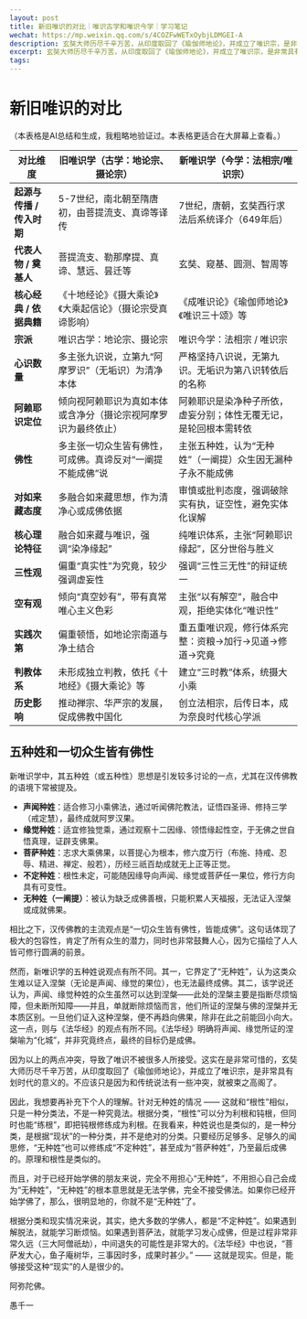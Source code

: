 ```yaml
---
layout: post
title: 新旧唯识的对比｜唯识古学和唯识今学｜学习笔记
wechat: https://mp.weixin.qq.com/s/4COZFwWETxOybjLDMGEI-A
description: 玄奘大师历尽千辛万苦，从印度取回了《瑜伽师地论》，并成立了唯识宗，是非常具有划时代的意义的。不应该只是因为和传统说法有一些冲突，就被束之高阁了。
excerpt: 玄奘大师历尽千辛万苦，从印度取回了《瑜伽师地论》，并成立了唯识宗，是非常具有划时代的意义的。不应该只是因为和传统说法有一些冲突，就被束之高阁了。
tags:
---
```


# 新旧唯识的对比

（本表格是AI总结和生成，我粗略地验证过。本表格更适合在大屏幕上查看。）

| **对比维度**       | **旧唯识学（古学：地论宗、摄论宗）**                          | **新唯识学（今学：法相宗/唯识宗）**                          |
|--------------------|-------------------------------------------------------------|-------------------------------------------------------------|
| **起源与传播 / 传入时期** | 5-7世纪，南北朝至隋唐初，由菩提流支、真谛等译传                          | 7世纪，唐朝，玄奘西行求法后系统译介（649年后）              |
| **代表人物 / 奠基人**   | 菩提流支、勒那摩提、真谛、慧远、昙迁等                                  | 玄奘、窥基、圆测、智周等                                      |
| **核心经典 / 依据典籍** | 《十地经论》《摄大乘论》《大乘起信论》（摄论宗受真谛影响）             | 《成唯识论》《瑜伽师地论》《唯识三十颂》等                   |
| **宗派**             | 唯识古学：地论宗、摄论宗                                       | 唯识今学：法相宗 / 唯识宗                                     |
| **心识数量**         | 多主张九识说，立第九“阿摩罗识”（无垢识）为清净本体                   | 严格坚持八识说，无第九识。无垢识为第八识转依后的名称         |
| **阿赖耶识定位**     | 倾向视阿赖耶识为真如本体或含净分（摄论宗视阿摩罗识为最终依止）          | 阿赖耶识是染净种子所依，虚妄分别；体性无覆无记，是轮回根本需转依 |
| **佛性**             | 多主张一切众生皆有佛性，可成佛。真谛反对“一阐提不能成佛”说              | 主张五种姓，认为“无种姓”（一阐提）众生因无漏种子永不能成佛   |
| **对如来藏态度**     | 多融合如来藏思想，作为清净心或成佛依据                                 | 审慎或批判态度，强调破除实有执，证空性，避免实体化误解       |
| **核心理论特征**     | 融合如来藏与唯识，强调“染净缘起”                                       | 纯唯识体系，主张“阿赖耶识缘起”，区分世俗与胜义                  |
| **三性观**           | 偏重“真实性”为究竟，较少强调虚妄性                                   | 强调“三性三无性”的辩证统一                                  |
| **空有观**           | 倾向“真空妙有”，带有真常唯心主义色彩                                 | 主张“以有解空”，融合中观，拒绝实体化“唯识性”                   |
| **实践次第**         | 偏重顿悟，如地论宗南道与净土结合                                     | 重五重唯识观，修行体系完整：资粮→加行→见道→修道→究竟         |
| **判教体系**         | 未形成独立判教，依托《十地经》《摄大乘论》等                          | 建立“三时教”体系，统摄大小乘                                  |
| **历史影响**         | 推动禅宗、华严宗的发展，促成佛教中国化                               | 创立法相宗，后传日本，成为奈良时代核心学派                     |

## 五种姓和一切众生皆有佛性

新唯识学中，其五种姓（或五种性）思想是引发较多讨论的一点，尤其在汉传佛教的语境下常被提及。

*   **声闻种姓**：适合修习小乘佛法，通过听闻佛陀教法，证悟四圣谛、修持三学（戒定慧），最终成就阿罗汉果。
*   **缘觉种姓**：适宜修独觉乘，通过观察十二因缘、领悟缘起性空，于无佛之世自悟真理，证辟支佛果。
*   **菩萨种姓**：志求大乘佛果，以菩提心为根本，修六度万行（布施、持戒、忍辱、精进、禅定、般若），历经三祇百劫成就无上正等正觉。
*   **不定种姓**：根性未定，可能随因缘导向声闻、缘觉或菩萨任一果位，修行方向具有可变性。
*   **无种姓（一阐提）**：被认为缺乏成佛善根，只能积累人天福报，无法证入涅槃或成就佛果。

相比之下，汉传佛教的主流观点是“一切众生皆有佛性，皆能成佛”。这句话体现了极大的包容性，肯定了所有众生的潜力，同时也非常鼓舞人心，因为它描绘了人人皆可修行圆满的前景。

然而，新唯识学的五种姓说观点有所不同。其一，它界定了“无种姓”，认为这类众生难以证入涅槃（无论是声闻、缘觉的果位），也无法最终成佛。其二，该学说还认为，声闻、缘觉种姓的众生虽然可以达到涅槃——此处的涅槃主要是指断尽烦恼障，但未断所知障——并且，单就断除烦恼而言，他们所证的涅槃与佛的涅槃并无本质区别。一旦他们证入这种涅槃，便不再趋向佛果，除非在此之前能回小向大。这一点，则与《法华经》的观点有所不同。《法华经》明确将声闻、缘觉所证的涅槃喻为“化城”，并非究竟终点，最终的目标仍是成佛。

因为以上的两点冲突，导致了唯识不被很多人所接受。这实在是非常可惜的，玄奘大师历尽千辛万苦，从印度取回了《瑜伽师地论》，并成立了唯识宗，是非常具有划时代的意义的。不应该只是因为和传统说法有一些冲突，就被束之高阁了。

因此，我想要再补充下个人的理解。针对无种姓的情况 —— 这就和“根性”相似，只是一种分类法，不是一种究竟法。根据分类，“根性”可以分为利根和钝根，但同时也能“练根”，即把钝根修练成为利根。在我看来，种姓说也是类似的，是一种分类，是根据“现状”的一种分类，并不是绝对的分类。只要经历足够多、足够久的闻思修，“无种姓”也可以修练成“不定种姓”，甚至成为“菩萨种姓”，乃至最后成佛的。原理和根性是类似的。

而且，对于已经开始学佛的朋友来说，完全不用担心“无种姓”，不用担心自己会成为“无种姓”，“无种姓”的根本意思就是无法学佛，完全不接受佛法。如果你已经开始学佛了，那么，很明显地的，你就不是“无种姓”了。

根据分类和现实情况来说，其实，绝大多数的学佛人，都是“不定种姓”。如果遇到解脱法，就能学习断烦恼。如果遇到菩萨法，就能学习发心成佛，但是过程非常非常久远（三大阿僧祇劫），中间退失的可能性是非常大的。《法华经》中也说，“菩萨发大心，鱼子庵树华，三事因时多，成果时甚少。” —— 这就是现实。但是，能够接受这种“现实”的人是很少的。


阿弥陀佛。

愚千一

